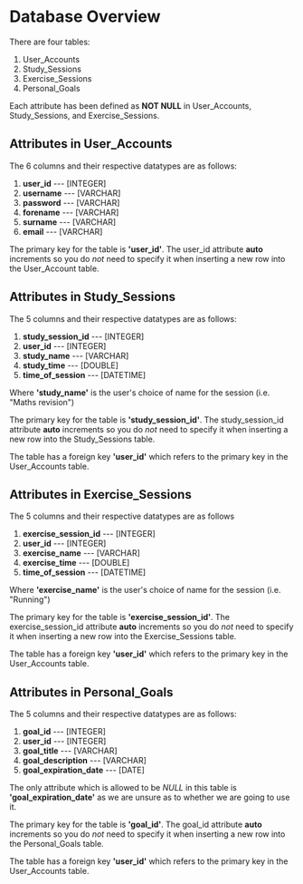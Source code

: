 # Database Overview

There are four tables:

1. User_Accounts
2. Study_Sessions
3. Exercise_Sessions
4. Personal_Goals

Each attribute has been defined as **NOT NULL** in User_Accounts, Study_Sessions, and Exercise_Sessions.

## Attributes in User_Accounts

The 6 columns and their respective datatypes are as follows:

1. **user_id** --- [INTEGER]
2. **username** --- [VARCHAR]
3. **password** --- [VARCHAR]
4. **forename** --- [VARCHAR]
5. **surname** --- [VARCHAR]
6. **email** --- [VARCHAR]

The primary key for the table is **'user_id'**.
The user_id attribute **auto** increments so you do _not_ need to specify it when inserting a new row into the User_Account table.

## Attributes in Study_Sessions

The 5 columns and their respective datatypes are as follows:

1. **study_session_id** --- [INTEGER]
2. **user_id** --- [INTEGER]
3. **study_name** --- [VARCHAR]
4. **study_time** --- [DOUBLE]
5. **time_of_session** --- [DATETIME]

Where **'study_name'** is the user's choice of name for the session (i.e. "Maths revision")

The primary key for the table is **'study_session_id'**.
The study_session_id attribute **auto** increments so you do _not_ need to specify it when inserting a new row into the Study_Sessions table.

The table has a foreign key **'user_id'** which refers to the primary key in the User_Accounts table.

## Attributes in Exercise_Sessions

The 5 columns and their respective datatypes are as follows

1. **exercise_session_id** --- [INTEGER]
2. **user_id** --- [INTEGER]
3. **exercise_name** --- [VARCHAR]
4. **exercise_time** --- [DOUBLE]
5. **time_of_session** --- [DATETIME]

Where **'exercise_name'** is the user's choice of name for the session (i.e. "Running")

The primary key for the table is **'exercise_session_id'**.
The exercise_session_id attribute **auto** increments so you do _not_ need to specify it when inserting a new row into the Exercise_Sessions table.

The table has a foreign key **'user_id'** which refers to the primary key in the User_Accounts table.

## Attributes in Personal_Goals

The 5 columns and their respective datatypes are as follows:

1. **goal_id** --- [INTEGER]
2. **user_id** --- [INTEGER]
3. **goal_title** --- [VARCHAR]
4. **goal_description** --- [VARCHAR]
5. **goal_expiration_date** --- [DATE]

The only attribute which is allowed to be _NULL_ in this table is **'goal_expiration_date'** as we are unsure as to whether we are going to use it.

The primary key for the table is **'goal_id'**.
The goal_id attribute **auto** increments so you do _not_ need to specify it when inserting a new row into the Personal_Goals table.

The table has a foreign key **'user_id'** which refers to the primary key in the User_Accounts table.